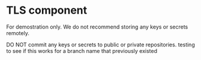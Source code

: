 # TLS component

For demostration only. We do not recommend storing any keys or secrets remotely.

DO NOT commit any keys or secrets to public or private repositories.
testing to see if this works for a branch name that previously existed
